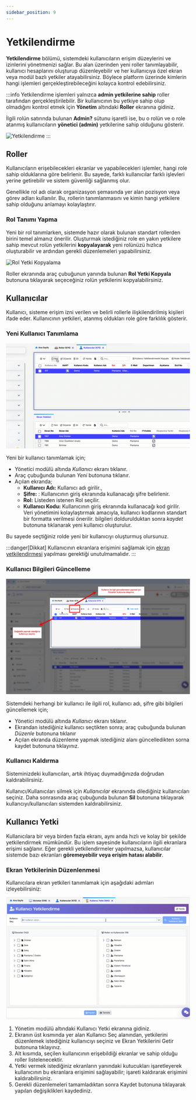 ```yaml
---
sidebar_position: 9
---
```


# Yetkilendirme

**Yetkilendirme** bölümü, sistemdeki kullanıcıların erişim düzeylerini ve izinlerini yönetmenizi sağlar. Bu alan üzerinden yeni roller tanımlayabilir, kullanıcı hesaplarını oluşturup düzenleyebilir ve her kullanıcıya özel ekran veya modül bazlı yetkiler atayabilirsiniz. Böylece platform üzerinde kimlerin hangi işlemleri gerçekleştirebileceğini kolayca kontrol edebilirsiniz. 

:::info
Yetkilendirme işlemleri yalnızca **admin yetkilerine sahip** roller tarafından gerçekleştirilebilir. Bir kullanıcının bu yetkiye sahip olup olmadığını kontrol etmek için **Yönetim** altındaki **Roller** ekranına gidiniz.  

İlgili rolün satırında bulunan **Admin?** sütunu işaretli ise, bu o rolün ve o role atanmış kullanıcıların **yönetici (admin)** yetkilerine sahip olduğunu gösterir.

![Yetkilendirme](./assets/yetkilendirme_1.webp)
:::

## Roller

Kullanıcıların erişebilecekleri ekranlar ve yapabilecekleri işlemler, hangi role sahip olduklarına göre belirlenir. Bu sayede, farklı kullanıcılar farklı işlevleri yerine getirebilir ve sistem güvenliği sağlanmış olur.

Genellikle rol adı olarak organizasyon şemasında yer alan pozisyon veya görev adları kullanılır. Bu, rollerin tanımlanmasını ve kimin hangi yetkilere sahip olduğunu anlamayı kolaylaştırır.

### Rol Tanımı Yapma

Yeni bir rol tanımlarken, sistemde hazır olarak bulunan standart rollerden birini temel almanız önerilir. Oluşturmak istediğiniz role en yakın yetkilere sahip mevcut rolün yetkilerini **kopyalayarak** yeni rolünüzü hızlıca oluşturabilir ve ardından gerekli düzenlemeleri yapabilirsiniz.

![Rol Yetki Kopyalama](./assets/rol_yetki_kopyalama.gif)

Roller ekranında araç çubuğunun yanında bulunan **Rol Yetki Kopyala** butonuna tıklayarak seçeceğiniz rolün yetkilerini kopyalabilirsiniz.

## Kullanıcılar

Kullanıcı, sisteme erişim izni verilen ve belirli rollerle ilişkilendirilmiş kişileri ifade eder. Kullanıcının yetkileri, atanmış oldukları role göre farklılık gösterir.

### Yeni Kullanıcı Tanımlama

![Yeni Kullanıcı](./assets/yeni_kullanıcı.gif)

Yeni bir kullanıcı tanımlamak için;
- Yönetici modülü altında *Kullanıcı* ekranı tıklanır.
- Araç çubuğunda bulunan *Yeni* butonuna tıklanır.
- Açılan ekranda; 
    - **Kullanıcı Adı:** Kullanıcı adı girilir., 
    - **Şifre:** : Kullanıcının giriş ekranında kullanacağı şifre belirlenir.
    - **Rol:** Listeden istenen Rol seçilir.
    - **Kullanıcı Kodu:** Kullanıcının giriş ekranında kullanacağı kod girilir. Veri yönetimini kolaylaştırmak amacıyla, kullanıcı kodlarının standart bir formatta verilmesi önerilir.
bilgileri doldurulduktan sonra *kaydet* butonuna tıklanarak yeni kullanıcı oluşturulur.

Bu sayede seçtiğiniz rolde yeni bir kullanıcıyı oluşturmuş olursunuz.

:::danger[Dikkat]
Kullanıcının ekranlara erişimini sağlamak için [ekran yetkilendirmesi](./index.md#kullanıcı-yetki) yapılması gerektiği unutulmamalıdır. 
:::

### Kullanıcı Bilgileri Güncelleme

![Kullanıcı Düzenle](./assets/kullanıcı_düzenle.webp)

Sistemdeki herhangi bir kullanıcı ile ilgili rol, kullanıcı adı, şifre gibi bilgileri güncellemek için;
- Yönetici modülü altında *Kullanıcı* ekranı tıklanır.
- Ekrandan istediğiniz kullanıcı seçtikten sonra; araç çubuğunda bulunan *Düzenle* butonuna tıklanır
- Açılan ekranda düzenleme yapmak istediğiniz alanı güncelledikten sorna kaydet butonuna tıklayınız. 

### Kullanıcı Kaldırma

Sisteminizdeki kullanıcıları, artık ihtiyaç duymadığınızda doğrudan kaldırabilirsiniz. 

Kullanıcı/Kullanıcıları silmek için *Kullanıcılar* ekranında dilediğiniz kullanıcıları seçiniz. Daha sonrasında araç çubuğunda bulunan **Sil** butonuna tıklayarak kullancıyı/kullanıcıları sistemden kaldırabilirsiniz.

## Kullanıcı Yetki

Kullanıcılara bir veya birden fazla ekranı, aynı anda hızlı ve kolay bir şekilde yetkilendirmek mümkündür. Bu işlem sayesinde kullanıcıların ilgili ekranlara erişimi sağlanır. Eğer gerekli yetkilendirmeler yapılmazsa, kullanıcılar sistemde bazı ekranları **göremeyebilir veya erişim hatası alabilir**.

### Ekran Yetkilerinin Düzenlenmesi

Kullanıcılara ekran yetkileri tanımlamak için aşağıdaki adımları izleyebilirsiniz:

![Ekran Yetki](./assets/yetki_düzenleme.gif)

1. Yönetim modülü altındaki Kullanıcı Yetki ekranına gidiniz.
2. Ekranın üst kısmında yer alan Kullanıcı Seç alanından, yetkilerini düzenlemek istediğiniz kullanıcıyı seçiniz ve Ekran Yetkilerini Getir butonuna tıklayınız.
3. Alt kısımda, seçilen kullanıcının erişebildiği ekranlar ve sahip olduğu roller listelenecektir.
4. Yetki vermek istediğiniz ekranların yanındaki kutucukları işaretleyerek kullanıcının bu ekranlara erişimini sağlayabilir; işareti kaldırarak erişimini kaldırabilirsiniz.
5. Gerekli düzenlemeleri tamamladıktan sonra Kaydet butonuna tıklayarak yapılan değişiklikleri kaydediniz.